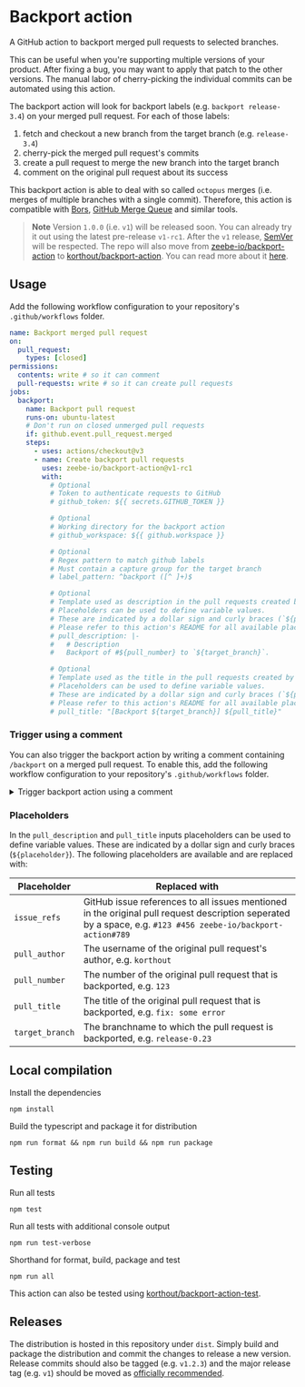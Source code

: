 # Backport action

A GitHub action to backport merged pull requests to selected branches.

This can be useful when you're supporting multiple versions of your product.
After fixing a bug, you may want to apply that patch to the other versions.
The manual labor of cherry-picking the individual commits can be automated using this action.

The backport action will look for backport labels (e.g. `backport release-3.4`) on your merged pull request.
For each of those labels:
1. fetch and checkout a new branch from the target branch (e.g. `release-3.4`)
2. cherry-pick the merged pull request's commits
3. create a pull request to merge the new branch into the target branch
4. comment on the original pull request about its success

This backport action is able to deal with so called `octopus` merges (i.e. merges of multiple branches with a single commit).
Therefore, this action is compatible with [Bors](https://bors.tech/), [GitHub Merge Queue](https://docs.github.com/en/repositories/configuring-branches-and-merges-in-your-repository/configuring-pull-request-merges/managing-a-merge-queue) and similar tools.

> **Note**
> Version `1.0.0` (i.e. `v1`) will be released soon.
> You can already try it out using the latest pre-release `v1-rc1`.
> After the `v1` release, [SemVer](https://semver.org/) will be respected.
> The repo will also move from [zeebe-io/backport-action](https://github.com/zeebe-io/backport-action) to [korthout/backport-action](https://github.com/korthout/backport-action).
> You can read more about it [here](https://github.com/zeebe-io/backport-action/issues/289).

## Usage

Add the following workflow configuration to your repository's `.github/workflows` folder.

```yaml
name: Backport merged pull request
on:
  pull_request:
    types: [closed]
permissions:
  contents: write # so it can comment
  pull-requests: write # so it can create pull requests
jobs:
  backport:
    name: Backport pull request
    runs-on: ubuntu-latest
    # Don't run on closed unmerged pull requests
    if: github.event.pull_request.merged
    steps:
      - uses: actions/checkout@v3
      - name: Create backport pull requests
        uses: zeebe-io/backport-action@v1-rc1
        with:
          # Optional
          # Token to authenticate requests to GitHub
          # github_token: ${{ secrets.GITHUB_TOKEN }}

          # Optional
          # Working directory for the backport action
          # github_workspace: ${{ github.workspace }}

          # Optional
          # Regex pattern to match github labels
          # Must contain a capture group for the target branch
          # label_pattern: ^backport ([^ ]+)$

          # Optional
          # Template used as description in the pull requests created by this action.
          # Placeholders can be used to define variable values.
          # These are indicated by a dollar sign and curly braces (`${placeholder}`).
          # Please refer to this action's README for all available placeholders.
          # pull_description: |-
          #   # Description
          #   Backport of #${pull_number} to `${target_branch}`.

          # Optional
          # Template used as the title in the pull requests created by this action.
          # Placeholders can be used to define variable values.
          # These are indicated by a dollar sign and curly braces (`${placeholder}`).
          # Please refer to this action's README for all available placeholders.
          # pull_title: "[Backport ${target_branch}] ${pull_title}"
```

### Trigger using a comment

You can also trigger the backport action by writing a comment containing `/backport` on a merged pull request.
To enable this, add the following workflow configuration to your repository's `.github/workflows` folder.

<details><summary>Trigger backport action using a comment</summary>
 <p>

```yaml
name: Backport merged pull request
on:
  pull_request:
    types: [closed]
  issue_comment:
    types: [created]
permissions:
  contents: write # so it can comment
  pull-requests: write # so it can create pull requests
jobs:
  backport:
    name: Backport pull request
    runs-on: ubuntu-latest

    # Only run when pull request is merged
    # or when a comment containing `/backport` is created by someone other than the 
    # https://github.com/backport-action bot user (user id: 97796249). Note that if you use your
    # own PAT as `github_token`, that you should replace this id with yours.
    if: >
      (
        github.event_name == 'pull_request' &&
        github.event.pull_request.merged
      ) || (
        github.event_name == 'issue_comment' &&
        github.event.issue.pull_request &&
        github.event.comment.user.id != 97796249 &&
        contains(github.event.comment.body, '/backport')
      )
    steps:
      - uses: actions/checkout@v3
      - name: Create backport pull requests
        uses: zeebe-io/backport-action@v1-rc1
        with:
          # Optional
          # Token to authenticate requests to GitHub
          # github_token: ${{ secrets.GITHUB_TOKEN }}

          # Optional
          # Working directory for the backport action
          # github_workspace: ${{ github.workspace }}

          # Optional
          # Regex pattern to match github labels
          # Must contain a capture group for the target branch
          # label_pattern: ^backport ([^ ]+)$

          # Optional
          # Template used as description in the pull requests created by this action.
          # Placeholders can be used to define variable values.
          # These are indicated by a dollar sign and curly braces (`${placeholder}`).
          # Please refer to this action's README for all available placeholders.
          # pull_description: |-
          #   # Description
          #   Backport of #${pull_number} to `${target_branch}`.

          # Optional
          # Template used as the title in the pull requests created by this action.
          # Placeholders can be used to define variable values.
          # These are indicated by a dollar sign and curly braces (`${placeholder}`).
          # Please refer to this action's README for all available placeholders.
          # pull_title: "[Backport ${target_branch}] ${pull_title}"
```

</p>
</details>

### Placeholders
In the `pull_description` and `pull_title` inputs placeholders can be used to define variable values.
These are indicated by a dollar sign and curly braces (`${placeholder}`).
The following placeholders are available and are replaced with:

Placeholder | Replaced with
------------|------------
`issue_refs` | GitHub issue references to all issues mentioned in the original pull request description seperated by a space, e.g. `#123 #456 zeebe-io/backport-action#789`
`pull_author` | The username of the original pull request's author, e.g. `korthout`
`pull_number` | The number of the original pull request that is backported, e.g. `123`
`pull_title` | The title of the original pull request that is backported, e.g. `fix: some error`
`target_branch`| The branchname to which the pull request is backported, e.g. `release-0.23`

## Local compilation

Install the dependencies

```
npm install
```

Build the typescript and package it for distribution

```
npm run format && npm run build && npm run package
```

## Testing

Run all tests

```
npm test
```

Run all tests with additional console output

```
npm run test-verbose
```

Shorthand for format, build, package and test

```
npm run all
```

This action can also be tested using [korthout/backport-action-test](https://github.com/korthout/backport-action-test).

## Releases

The distribution is hosted in this repository under `dist`.
Simply build and package the distribution and commit the changes to release a new version.
Release commits should also be tagged (e.g. `v1.2.3`) and the major release tag (e.g. `v1`) should be moved as [officially recommended](https://github.com/actions/toolkit/blob/master/docs/action-versioning.md).
